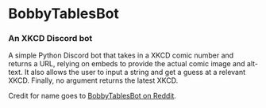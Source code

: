 # BobbyTablesBot
### An XKCD Discord bot

A simple Python Discord bot that takes in a XKCD comic number and returns a URL, relying on embeds to provide the actual comic image and alt-text. It also allows the user to input a string and get a guess at a relevant XKCD. Finally, no argument returns the latest XKCD.

Credit for name goes to [BobbyTablesBot on Reddit](https://www.reddit.com/user/BobbyTablesBot/).
